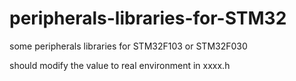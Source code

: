 # peripherals-libraries-for-STM32
some peripherals libraries for STM32F103 or STM32F030


should modify the value to real environment in xxxx.h

